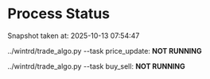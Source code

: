 # Process Status

Snapshot taken at: 2025-10-13 07:54:47

../wintrd/trade_algo.py --task price_update: **NOT RUNNING**

../wintrd/trade_algo.py --task buy_sell: **NOT RUNNING**

